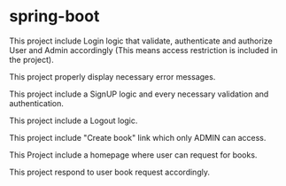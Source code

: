 # spring-boot


This project include Login logic that validate, authenticate and authorize User and Admin accordingly (This means access restriction is included in the project).

This project properly display necessary error messages.

This project include a SignUP logic and every necessary validation and authentication.

This project include a Logout logic.

This project include "Create book" link which only ADMIN can access.

This Project include a homepage where user can request for books.

This project respond to user book request accordingly.
